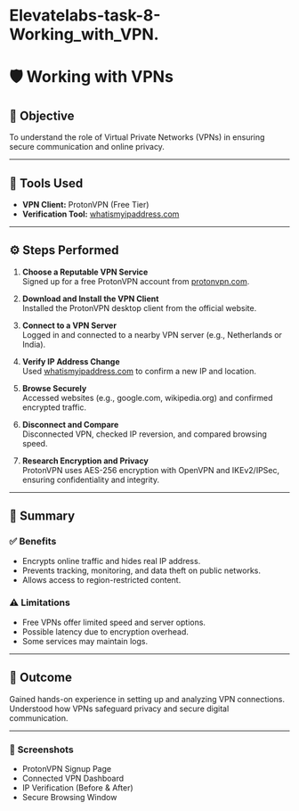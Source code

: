 # Elevatelabs-task-8-Working_with_VPN.
# 🛡️ Working with VPNs

## 📄 Objective
To understand the role of Virtual Private Networks (VPNs) in ensuring secure communication and online privacy.

---

## 🧰 Tools Used
- **VPN Client:** ProtonVPN (Free Tier)  
- **Verification Tool:** [whatismyipaddress.com](https://www.whatismyipaddress.com)

---

## ⚙️ Steps Performed

1. **Choose a Reputable VPN Service**  
   Signed up for a free ProtonVPN account from [protonvpn.com](https://protonvpn.com).

2. **Download and Install the VPN Client**  
   Installed the ProtonVPN desktop client from the official website.

3. **Connect to a VPN Server**  
   Logged in and connected to a nearby VPN server (e.g., Netherlands or India).

4. **Verify IP Address Change**  
   Used [whatismyipaddress.com](https://www.whatismyipaddress.com) to confirm a new IP and location.

5. **Browse Securely**  
   Accessed websites (e.g., google.com, wikipedia.org) and confirmed encrypted traffic.

6. **Disconnect and Compare**  
   Disconnected VPN, checked IP reversion, and compared browsing speed.

7. **Research Encryption and Privacy**  
   ProtonVPN uses AES-256 encryption with OpenVPN and IKEv2/IPSec, ensuring confidentiality and integrity.

---

## 🔐 Summary

### ✅ **Benefits**
- Encrypts online traffic and hides real IP address.  
- Prevents tracking, monitoring, and data theft on public networks.  
- Allows access to region-restricted content.

### ⚠️ **Limitations**
- Free VPNs offer limited speed and server options.  
- Possible latency due to encryption overhead.  
- Some services may maintain logs.

---

## 🎯 **Outcome**
Gained hands-on experience in setting up and analyzing VPN connections.  
Understood how VPNs safeguard privacy and secure digital communication.

---

### 📸 **Screenshots**

- ProtonVPN Signup Page  
- Connected VPN Dashboard  
- IP Verification (Before & After)  
- Secure Browsing Window  
